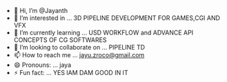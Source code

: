 - 👋 Hi, I’m @Jayanth
- 👀 I’m interested in ... 3D PIPELINE DEVELOPMENT FOR GAMES,CGI AND VFX
- 🌱 I’m currently learning ... USD WORKFLOW and ADVANCE API CONCEPTS OF CG SOFTWARES
- 💞️ I’m looking to collaborate on ... PIPELINE TD
- 📫 How to reach me ... jayu.zroco@gmail.com
- 😄 Pronouns: ... jaya
- ⚡ Fun fact: ... YES IAM DAM GOOD IN IT

<!---
jayanthzarco/jayanthzarco is a ✨ special ✨ repository because its `README.md` (this file) appears on your GitHub profile.
You can click the Preview link to take a look at your changes.
--->
